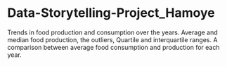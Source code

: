 # Data-Storytelling-Project_Hamoye
Trends in food production and consumption over the years. Average and median food production, the outliers, Quartile and interquartile ranges. A comparison between average food consumption and production for each year.
